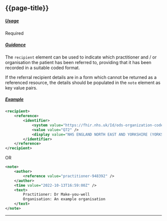 ## {{page-title}}

<h5><ins>Usage</ins></h5>

<span class="mro-circle required" title="Required"></span> Required


<h5><ins>Guidance</ins></h5>

The `recipient` element can be used to indicate which practitioner and / or organisation the patient has been referred to, providing that it has been recorded in a suitable coded format.

If the referral recipient details are in a form which cannot be returned as a referenced resource, the details should be populated in the `note` element as key value pairs.

<h5><ins>Example</ins></h5>


```xml
<recipient>
    <reference>
        <identifier>
            <system value="https://fhir.nhs.uk/Id/ods-organization-code" />
            <value value="Q72" />
            <display value="NHS ENGLAND NORTH EAST AND YORKSHIRE (YORKSHIRE AND HUMBER) (Q72)" />
        </identifier>
    </reference>
</recipient>
```

OR


```xml
<note>
    <author>
        <reference value="practitioner-948392" />
    </author>
    <time value="2022-10-13T16:59:00Z" />
    <text>
        Practitioner: Dr Make-you-well
        Organisation: An example organisation
    </text>
</note>
```

---
